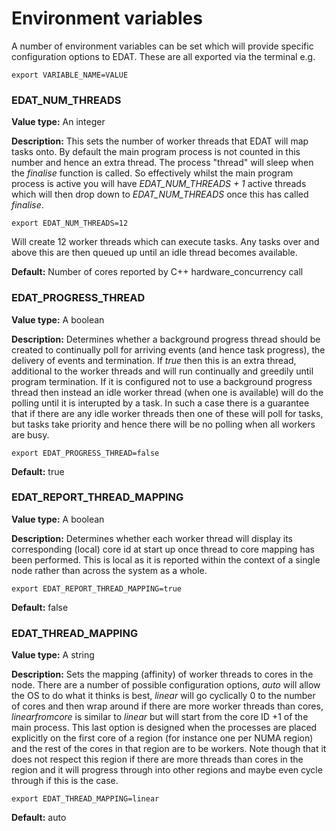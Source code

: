 # Environment variables

A number of environment variables can be set which will provide specific configuration options to EDAT. These are all exported via the terminal e.g.

```
export VARIABLE_NAME=VALUE
```

### EDAT_NUM_THREADS

**Value type:** An integer

**Description:** This sets the number of worker threads that EDAT will map tasks onto. By default the main program process is not counted in this number and hence an extra thread. The process "thread" will sleep when the *finalise* function is called. So effectively whilst the main program process is active you will have *EDAT_NUM_THREADS + 1* active threads which will then drop down to *EDAT_NUM_THREADS* once this has called *finalise*. 

```
export EDAT_NUM_THREADS=12
```

Will create 12 worker threads which can execute tasks. Any tasks over and above this are then queued up until an idle thread becomes available.

**Default:** Number of cores reported by C++ hardware_concurrency call

### EDAT_PROGRESS_THREAD

**Value type:** A boolean

**Description:** Determines whether a background progress thread should be created to continually poll for arriving events (and hence task progress), the delivery of events and termination. If *true* then this is an extra thread, additional to the worker threads and will run continually and greedily until program termination. If it is configured not to use a background progress thread then instead an idle worker thread (when one is available) will do the polling until it is interupted by a task. In such a case there is a guarantee that if there are any idle worker threads then one of these will poll for tasks, but tasks take priority and hence there will be no polling when all workers are busy.

```
export EDAT_PROGRESS_THREAD=false
```

**Default:** true

### EDAT_REPORT_THREAD_MAPPING

**Value type:** A boolean

**Description:** Determines whether each worker thread will display its corresponding (local) core id at start up once thread to core mapping has been performed. This is local as it is reported within the context of a single node rather than across the system as a whole.

```
export EDAT_REPORT_THREAD_MAPPING=true
```

**Default:** false

### EDAT_THREAD_MAPPING

**Value type:** A string

**Description:** Sets the mapping (affinity) of worker threads to cores in the node. There are a number of possible configuration options, *auto* will allow the OS to do what it thinks is best, *linear* will go cyclically 0 to the number of cores and then wrap around if there are more worker threads than cores, *linearfromcore* is similar to *linear* but will start from the core ID +1 of the main process. This last option is designed when the processes are placed explicitly on the first core of a region (for instance one per NUMA region) and the rest of the cores in that region are to be workers. Note though that it does not respect this region if there are more threads than cores in the region and it will progress through into other regions and maybe even cycle through if this is the case.

```
export EDAT_THREAD_MAPPING=linear
```

**Default:** auto